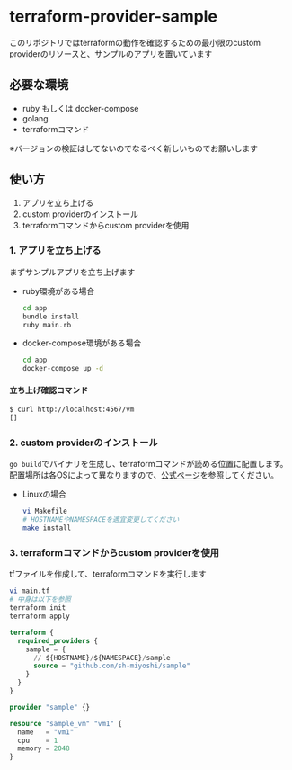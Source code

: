 # terraform-provider-sample

このリポジトリではterraformの動作を確認するための最小限のcustom providerのリソースと、サンプルのアプリを置いています

## 必要な環境

- ruby もしくは docker-compose
- golang
- terraformコマンド

※バージョンの検証はしてないのでなるべく新しいものでお願いします

## 使い方

1. アプリを立ち上げる
2. custom providerのインストール
3. terraformコマンドからcustom providerを使用

### 1. アプリを立ち上げる

まずサンプルアプリを立ち上げます

- ruby環境がある場合

  ```bash
  cd app
  bundle install
  ruby main.rb
  ```

- docker-compose環境がある場合

  ```bash
  cd app
  docker-compose up -d
  ```

#### 立ち上げ確認コマンド

```bash
$ curl http://localhost:4567/vm
[]
```

### 2. custom providerのインストール

`go build`でバイナリを生成し、terraformコマンドが読める位置に配置します。
配置場所は各OSによって異なりますので、[公式ページ](https://www.terraform.io/docs/cli/config/config-file.html#implied-local-mirror-directories)を参照してください。

- Linuxの場合

  ```bash
  vi Makefile
  # HOSTNAMEやNAMESPACEを適宜変更してください
  make install
  ```

### 3. terraformコマンドからcustom providerを使用

tfファイルを作成して、terraformコマンドを実行します

```bash
vi main.tf
# 中身は以下を参照
terraform init
terraform apply
```

```main.tf
terraform {
  required_providers {
    sample = {
      // ${HOSTNAME}/${NAMESPACE}/sample
      source = "github.com/sh-miyoshi/sample"
    }
  }
}

provider "sample" {}

resource "sample_vm" "vm1" {
  name   = "vm1"
  cpu    = 1
  memory = 2048
}

```
